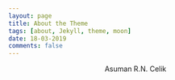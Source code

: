 ```yaml
---
layout: page
title: About the Theme
tags: [about, Jekyll, theme, moon]
date: 18-03-2019
comments: false
---
```

    
<center><a href="http://arncelik.github.io/About"></a> Asuman R.N. Celik</center>


